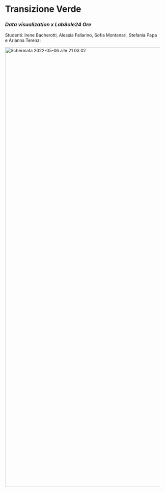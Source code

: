 # Transizione Verde

### _Data visualization x LabSole24 Ore_
Studenti: Irene Bacherotti,
Alessia Fallarino,
Sofia Montanari,
Stefania Papa e
Arianna Terenzi


<img width="1427" alt="Schermata 2022-05-06 alle 21 03 02" src="https://user-images.githubusercontent.com/101519964/167201875-43cd6c37-51be-4f30-a328-5d2c6676f903.png">


